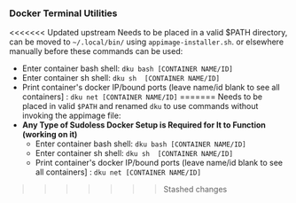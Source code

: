 ### Docker Terminal Utilities

<<<<<<< Updated upstream
Needs to be placed in a valid $PATH directory, can be moved to `~/.local/bin/` using `appimage-installer.sh`. or elsewhere manually before these commands can be used:
- Enter container bash shell: `dku bash [CONTAINER NAME/ID]`
- Enter container sh shell: `dku sh  [CONTAINER NAME/ID]`
- Print container's docker IP/bound ports (leave name/id blank to see all containers] : `dku net [CONTAINER NAME/ID]`
=======
Needs to be placed in valid `$PATH` and renamed `dku` to use commands without invoking the appimage file:
- **Any Type of Sudoless Docker Setup is Required for It to Function (working on it)**
	- Enter container bash shell: `dku bash [CONTAINER NAME/ID]`
	- Enter container sh shell: `dku sh  [CONTAINER NAME/ID]`
	- Print container's docker IP/bound ports (leave name/id blank to see all containers] : `dku net [CONTAINER NAME/ID]`
>>>>>>> Stashed changes
